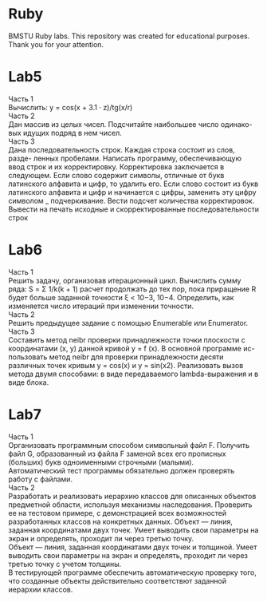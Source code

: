 # Ruby
BMSTU Ruby labs.
This repository was created for educational purposes.
Thank you for your attention.

# Lab5
Часть 1<br />
Вычислить: y = cos(x + 3.1 · z)/tg(x/r)<br />
Часть 2<br />
Дан массив из целых чисел. Подсчитайте наибольшее число одинако- вых идущих подряд в нем чисел.<br />
Часть 3<br />
Дана последовательность строк. Каждая строка состоит из слов, разде- ленных пробелами. Написать программу, обеспечивающую ввод строк и их корректировку. Корректировка заключается в следующем. Если слово содержит символы, отличные от букв латинского алфавита и цифр, то удалить его. Если слово состоит из букв латинского алфавита и цифр и начинается с цифры, заменить эту цифру символом _ подчеркивание. Вести подсчет количества корректировок. Вывести на печать исходные и скорректированные последовательности строк

# Lab6
Часть 1<br />
Решить задачу, организовав итерационный цикл. Вычислить сумму ряда:  S =  Σ 1/k(k + 1)	расчет продолжать  до тех  пор, пока  приращение  R
будет больше заданной точности ξ < 10−3, 10−4. Определить, как изменяется число итераций при изменении точности.<br />
Часть 2<br />
Решить предыдущее задание с помощью Enumerable или Enumerator.<br />
Часть 3<br />
Составить метод neibr проверки принадлежности точки плоскости с координатами (x, y) данной кривой y = f (x). В основной программе ис- пользовать метод neibr для проверки принадлежности десяти различных точек кривым y = cos(x) и y = sin(x2).
Реализовать вызов метода двумя способами: в виде передаваемого lambda-выражения и в виде блока.

# Lab7
Часть 1<br />
Организовать программным способом символьный файл F. Получить файл G, образованный из файла F заменой всех его прописных (больших) букв одноименными строчными (малыми).<br />
Автоматический тест программы обязательно должен проверять работу с файлами.<br />
Часть 2<br />
Разработать и реализовать иерархию классов для описанных объектов предметной области, используя механизмы наследования. Проверить ее на тестовом примере, с демонстрацией всех возможностей разработанных классов на конкретных данных.
Объект — линия, заданная координатами двух точек. Умеет выводить свои параметры на экран и определять, проходит ли через третью точку.<br />
Объект — линия, заданная координатами двух точек и толщиной.
Умеет выводить свои параметры на экран и определять, проходит ли через третью точку с учетом толщины.<br />
В тестирующей программе обеспечить автоматическую проверку того, что созданные объекты действительно соответствют заданной иерархии классов.


